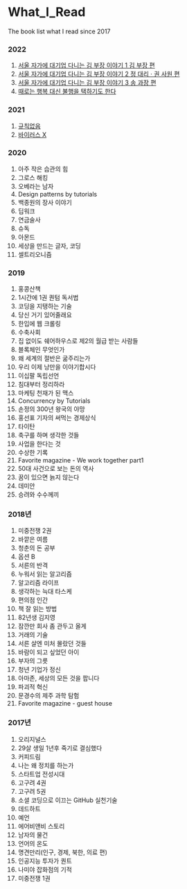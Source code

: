 # What_I_Read
The book list what I read since 2017

### 2022
1. [서울 자가에 대기업 다니는 김 부장 이야기 1 김 부장 편](http://www.yes24.com/Product/Goods/103286195)
2. [서울 자가에 대기업 다니는 김 부장 이야기 2 정 대리 · 권 사원 편](http://www.yes24.com/Product/Goods/103286203)
3. [서울 자가에 대기업 다니는 김 부장 이야기 3 송 과장 편](http://www.yes24.com/Product/Goods/105000751)
4. [때로는 행복 대신 불행을 택하기도 한다](http://www.yes24.com/Product/Goods/110838178)

### 2021
1. [규칙없음](http://www.yes24.com/Product/Goods/92275597?OzSrank=1)
2. [바이러스 X](http://www.yes24.com/Product/Goods/94164123?OzSrank=1)

### 2020
1. 아주 작은 습관의 힘
2. 그로스 해킹
3. 오베라는 남자
4. Design patterns by tutorials
5. 백종원의 장사 이야기
6. 딥워크
7. 연금술사
8. 슈독
9. 아몬드
10. 세상을 만드는 글자, 코딩
11. 셀트리오니즘

### 2019
1. 홍콩산책
2. 1시간에 1권 퀀텀 독서법
3. 코딩을 지탱하는 기술
4. 당신 거기 있어줄래요
5. 한입에 웹 크롤링
6. 수축사회
7. 집 없이도 쉐어하우스로 제2의 월급 받는 사람들
8. 블록체인 무엇인가
9. 왜 세계의 절반은 굶주리는가
10. 우리 이제 낭만을 이야기합시다
11. 이십팔 독립선언
12. 침대부터 정리하라
13. 마케팅 천재가 된 맥스
14. Concurrency by Tutorials
15. 손정의 300년 왕국의 야망
16. 홍선표 기자의 써먹는 경제상식
17. 타이탄
18. 축구를 하며 생각한 것들
19. 사업을 한다는 것
20. 수상한 기록
21. Favorite magazine - We work together part1
22. 50대 사건으로 보는 돈의 역사
23. 꿈이 있으면 늙지 않는다
24. 데미안
25. 승려와 수수께끼

### 2018년
1. 미중전쟁 2권
2. 바깥은 여름
3. 청춘의 돈 공부
4. 옵션 B
5. 서른의 반격
6. 누워서 읽는 알고리즘
7. 알고리즘 라이프
8. 생각하는 늑대 타스케
9. 편의점 인간
10. 책 잘 읽는 방법
11. 82년생 김지영
12. 잠깐만 회사 좀 관두고 올게
13. 거래의 기술
14. 서른 살엔 미처 몰랐던 것들
15. 바람이 되고 싶었던 아이
16. 부자의 그릇
17. 청년 기업가 정신
18. 아마존, 세상의 모든 것을 팝니다
19. 파괴적 혁신
20. 문경수의 제주 과학 탐험
21. Favorite magazine - guest house

### 2017년
1. 오리지널스
2. 29살 생일 1년후 죽기로 결심했다
3. 커피드림
4. 나는 왜 정치를 하는가
5. 스타트업 전성시대
6. 고구려 4권
7. 고구려 5권
8. 소셜 코딩으로 이끄는 GitHub 실천기술
9. 데드하트
10. 예언
11. 에어비앤비 스토리
12. 남자의 물건
13. 언어의 온도
14. 명견만리(인구, 경제, 북한, 의료 편)
15. 인공지능 투자가 퀀트
16. 나미야 잡화점의 기적
17. 미중전쟁 1권
